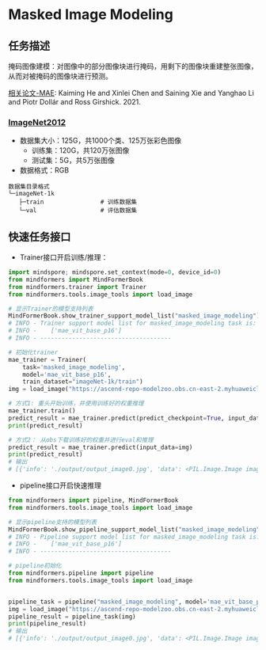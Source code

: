 # Masked Image Modeling

## 任务描述

掩码图像建模：对图像中的部分图像块进行掩码，用剩下的图像块重建整张图像，从而对被掩码的图像块进行预测。

[相关论文-MAE](https://arxiv.org/abs/2111.06377): Kaiming He and Xinlei Chen and Saining Xie and Yanghao Li and Piotr Dollár and Ross Girshick. 2021.

### [ImageNet2012](http://www.image-net.org/)

- 数据集大小：125G，共1000个类、125万张彩色图像
    - 训练集：120G，共120万张图像
    - 测试集：5G，共5万张图像
- 数据格式：RGB

 ```text
数据集目录格式
└─imageNet-1k
    ├─train                # 训练数据集
    └─val                  # 评估数据集
 ```

## 快速任务接口

- Trainer接口开启训练/推理：

```python
import mindspore; mindspore.set_context(mode=0, device_id=0)
from mindformers import MindFormerBook
from mindformers.trainer import Trainer
from mindformers.tools.image_tools import load_image

# 显示Trainer的模型支持列表
MindFormerBook.show_trainer_support_model_list("masked_image_modeling")
# INFO - Trainer support model list for masked_image_modeling task is:
# INFO -    ['mae_vit_base_p16']
# INFO - -------------------------------------

# 初始化trainer
mae_trainer = Trainer(
    task='masked_image_modeling',
    model='mae_vit_base_p16',
    train_dataset="imageNet-1k/train")
img = load_image("https://ascend-repo-modelzoo.obs.cn-east-2.myhuaweicloud.com/XFormer_for_mindspore/clip/sunflower.png")

# 方式1: 重头开始训练，并使用训练好的权重推理
mae_trainer.train()
predict_result = mae_trainer.predict(predict_checkpoint=True, input_data=img)
print(predict_result)

# 方式2： 从obs下载训练好的权重并进行eval和推理
predict_result = mae_trainer.predict(input_data=img)
print(predict_result)
# 输出
# [{'info': './output/output_image0.jpg', 'data': <PIL.Image.Image image mode=RGB size=224x224 at 0xFFFCFC2C0FD0>}]
```

- pipeline接口开启快速推理

```python
from mindformers import pipeline, MindFormerBook
from mindformers.tools.image_tools import load_image

# 显示pipeline支持的模型列表
MindFormerBook.show_pipeline_support_model_list("masked_image_modeling")
# INFO - Pipeline support model list for masked_image_modeling task is:
# INFO -    ['mae_vit_base_p16']
# INFO - -------------------------------------

# pipeline初始化
from mindformers.pipeline import pipeline
from mindformers.tools.image_tools import load_image


pipeline_task = pipeline("masked_image_modeling", model='mae_vit_base_p16')
img = load_image("https://ascend-repo-modelzoo.obs.cn-east-2.myhuaweicloud.com/XFormer_for_mindspore/clip/sunflower.png")
pipeline_result = pipeline_task(img)
print(pipeline_result)
# 输出
# [{'info': './output/output_image0.jpg', 'data': <PIL.Image.Image image mode=RGB size=224x224 at 0xFFFCFC2C0FD0>}]
```
